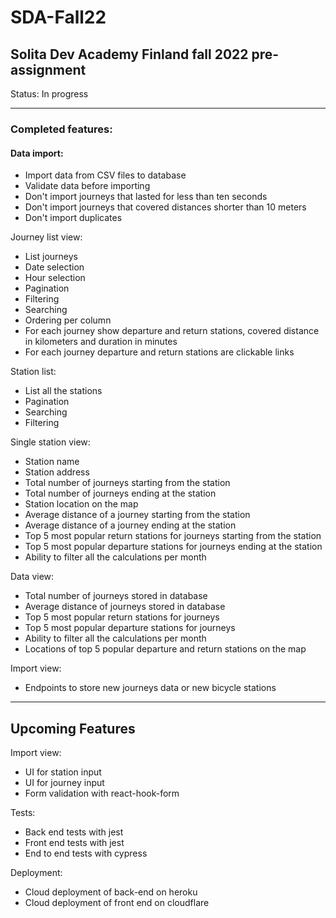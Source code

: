 # SDA-Fall22

## Solita Dev Academy Finland fall 2022 pre-assignment
Status: In progress 

***
### Completed features: 

#### Data import:
- Import data from CSV files to database
- Validate data before importing
- Don't import journeys that lasted for less than ten seconds
- Don't import journeys that covered distances shorter than 10 meters
- Don't import duplicates 

Journey list view:

- List journeys
- Date selection
- Hour selection
- Pagination
- Filtering 
- Searching 
- Ordering per column
- For each journey show departure and return stations, covered distance in kilometers and duration in minutes
- For each journey departure and return stations are clickable links 

Station list:
- List all the stations
- Pagination
- Searching
- Filtering 

Single station view:
- Station name
- Station address
- Total number of journeys starting from the station
- Total number of journeys ending at the station
- Station location on the map
- Average distance of a journey starting from the station
- Average distance of a journey ending at the station
- Top 5 most popular return stations for journeys starting from the station
- Top 5 most popular departure stations for journeys ending at the station
- Ability to filter all the calculations per month

Data view:
- Total number of journeys stored in database
- Average distance of journeys stored in database
- Top 5 most popular return stations for journeys
- Top 5 most popular departure stations for journeys
- Ability to filter all the calculations per month
- Locations of top 5 popular departure and return stations on the map

Import view:
- Endpoints to store new journeys data or new bicycle stations
***
## Upcoming Features

Import view:
- UI for station input
- UI for journey input
- Form validation with react-hook-form

Tests:
- Back end tests with jest
- Front end tests with jest
- End to end tests with cypress

Deployment: 
- Cloud deployment of back-end on heroku
- Cloud deployment of front end on cloudflare
